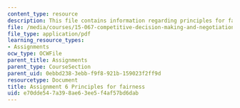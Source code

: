 ```yaml
---
content_type: resource
description: This file contains information regarding principles for fairness.
file: /media/courses/15-067-competitive-decision-making-and-negotiation-spring-2011/e70dde547a398ae63ee5f4af57bd6dab_MIT15_067S11_assgn06fairne.pdf
file_type: application/pdf
learning_resource_types:
- Assignments
ocw_type: OCWFile
parent_title: Assignments
parent_type: CourseSection
parent_uid: 0ebbd238-3ebb-f9f8-921b-159023f2ff9d
resourcetype: Document
title: Assignment 6 Principles for fairness
uid: e70dde54-7a39-8ae6-3ee5-f4af57bd6dab
---
```

